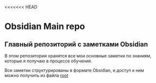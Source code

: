 <<<<<<< HEAD
# Obsidian Main repo
## Главный репозиторий с заметками Obsidian

В этом репозитории хранятся все мои основные заметки по знаниям, которые я получаю в процессе обучения.

Все заметки структурированы в формате Obsidian, и доступ к ним можно получить из файла [root](./root.md)
